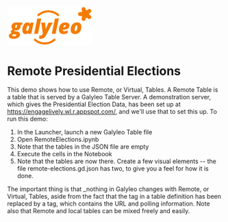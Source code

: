 <img src= ../../galyleo-logo.png width=200>

# Remote Presidential Elections
This demo shows how to use Remote, or Virtual, Tables.  A Remote Table is a table that is served by a Galyleo Table Server.  A demonstration server, which gives the Presidential Election Data, has been set up at https://engagelively.wl.r.appspot.com/, and we'll use that to set this up.   To run this demo:
1. In the Launcher, launch a new Galyleo Table file 
2. Open RemoteElections.ipynb
3. Note that the tables in the JSON file are empty
4. Execute the cells in the Notebook
5. Note that the tables are now there.  Create a few visual elements -- the file remote-elections.gd.json has two, to give you a feel for how it is done.

The important thing  is that _nothing in Galyleo changes with Remote, or Virtual, Tables, aside from the fact that the <rows> tag in a table definition has been replaced by a <connector> tag, which contains the URL and polling information.
Note also that Remote and local tables can be mixed freely and easily.